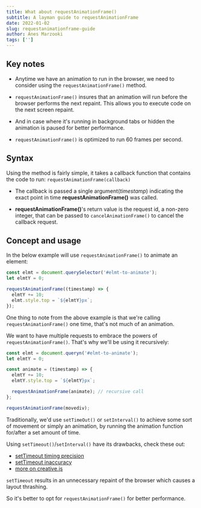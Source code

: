 ```yaml
---
title: What about requestAnimationFrame()
subtitle: A layman guide to requestAnimationFrame
date: 2022-01-02
slug: requestanimationframe-guide
author: Anes Marzooki
tags: ['']
---
```


## Key notes

- Anytime we have an animation to run in the browser, we need to consider using
  the `requestAnimationFrame()` method.

- `requestAnimationFrame()` insures that an animation will run before the
  browser performs the next repaint. This allows you to execute code on the
  next screen repaint.

- And in case where it's running in background tabs or hidden the animation is
  paused for better performance.

- `requestAnimationFrame()` is optimized to run 60 frames per second.

## Syntax

Using the method is fairly simple, it takes a callback function
that contains the code to run:
`requestAnimationFrame(callback)`

- The callback is passed a single argument(_timestamp_) indicating the
  exact point in time **requestAnimationFrame()** was called.

- **requestAnimationFrame()**'s return value is the request id, a non-zero
  integer, that can be passed to `cancelAnimationFrame()` to cancel the
  callback request.

## Concept and usage

In the below example will use `requestAnimationFrame()` to animate an element:

```javascript
const elmt = document.querySelector('#elmt-to-animate');
let elmtY = 0;

requestAnimationFrame((timestamp) => {
  elmtY += 10;
  elmt.style.top = `${elmtY}px`;
});
```

One thing to note from the above example is that we're calling `requestAnimationFrame()`
one time, that's not much of an animation.

We want to have multiple requests to embrace the powers of `requestAnimationFrame()`.
That's why we'll be using it recursively:

```javascript
const elmt = document.queryn('#elmt-to-animate');
let elmtY = 0;

const animate = (timestamp) => {
  elmtY += 10;
  elmtY.style.top = `${elmtY}px`;

  requestAnimationFrame(animate); // recursive call
};

requestAnimationFrame(movediv);
```

Traditionally, we'd use `setTimeOut()` or `setInterval()` to achieve some sort
of movement or simply an animation, by running the animation function for/after
a set amount of time.

Using `setTimeout()`/`setInterval()` have its drawbacks, check these out:

- [setTimeout timing precision](https://stackoverflow.com/questions/51916637/settimeout-timing-precision)
- [setTimeout inaccuracy](https://stackoverflow.com/questions/21097421/what-is-the-reason-javascript-settimeout-is-so-inaccurate)
- [more on creative.js](http://creativejs.com/resources/requestanimationframe/index.html)

`setTimeout` results in an unnecessary repaint of the browser which causes
a layout thrashing.

So it's better to opt for `requestAnimationFrame()` for better performance.
